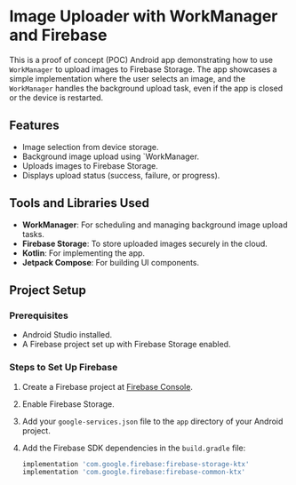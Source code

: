 # Image Uploader with WorkManager and Firebase

This is a proof of concept (POC) Android app demonstrating how to use `WorkManager` to upload images to Firebase Storage. The app showcases a simple implementation where the user selects an image, and the `WorkManager` handles the background upload task, even if the app is closed or the device is restarted.

## Features

- Image selection from device storage.
- Background image upload using `WorkManager.
- Uploads images to Firebase Storage.
- Displays upload status (success, failure, or progress).

## Tools and Libraries Used

- **WorkManager**: For scheduling and managing background image upload tasks.
- **Firebase Storage**: To store uploaded images securely in the cloud.
- **Kotlin**: For implementing the app.
- **Jetpack Compose**: For building UI components.

## Project Setup

### Prerequisites

- Android Studio installed.
- A Firebase project set up with Firebase Storage enabled.

### Steps to Set Up Firebase

1. Create a Firebase project at [Firebase Console](https://console.firebase.google.com/).
2. Enable Firebase Storage.
3. Add your `google-services.json` file to the `app` directory of your Android project.
4. Add the Firebase SDK dependencies in the `build.gradle` file:

   ```gradle
   implementation 'com.google.firebase:firebase-storage-ktx'
   implementation 'com.google.firebase:firebase-common-ktx'
